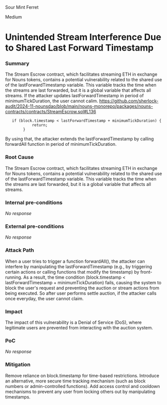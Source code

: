 Sour Mint Ferret

Medium

# Unintended Stream Interference Due to Shared Last Forward Timestamp

### Summary
The Stream Escrow contract, which facilitates streaming ETH in exchange for Nouns tokens, contains a potential vulnerability related to the shared use of the lastForwardTimestamp variable. This variable tracks the time when the streams are last forwarded, but it is a global variable that affects all streams.
If the attacker updates lastForwardTimestamp in period of minimumTickDuration, the user cannot calim.
https://github.com/sherlock-audit/2024-11-nounsdao/blob/main/nouns-monorepo/packages/nouns-contracts/contracts/StreamEscrow.sol#L136
```solidity
   if (block.timestamp < lastForwardTimestamp + minimumTickDuration) {
            return;
        }
```
By using that, the attacker extends the lastForwardTimestamp by calling forwardAll function in period of minimumTickDuration.
### Root Cause

The Stream Escrow contract, which facilitates streaming ETH in exchange for Nouns tokens, contains a potential vulnerability related to the shared use of the lastForwardTimestamp variable. This variable tracks the time when the streams are last forwarded, but it is a global variable that affects all streams.
### Internal pre-conditions

_No response_

### External pre-conditions

_No response_

### Attack Path

When a user tries to trigger a function  forwardAll(),
 the attacker can interfere by manipulating the lastForwardTimestamp (e.g., by triggering certain actions or calling functions that modify the timestamp) by front-running. As a result, the time condition (block.timestamp < lastForwardTimestamp + minimumTickDuration) fails, causing the system to block the user's request and preventing the auction or stream actions from being executed.
So after user performs settle auction, if the attacker calls once everyday, the user cannot claim.

### Impact

The impact of this vulnerability is a Denial of Service (DoS), where legitimate users are prevented from interacting with the auction system. 

### PoC

_No response_

### Mitigation

Remove reliance on block.timestamp for time-based restrictions.
Introduce an alternative, more secure time tracking mechanism (such as block numbers or admin-controlled functions).
Add access control and cooldown mechanisms to prevent any user from locking others out by manipulating timestamps.
